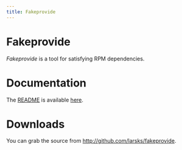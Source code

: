 ```yaml
---
title: Fakeprovide
---
```

Fakeprovide
===========

*Fakeprovide* is a tool for satisfying RPM dependencies.

Documentation
=============

The [README](README.html) is available [here](README.html).

Downloads
=========

You can grab the source from http://github.com/larsks/fakeprovide.

